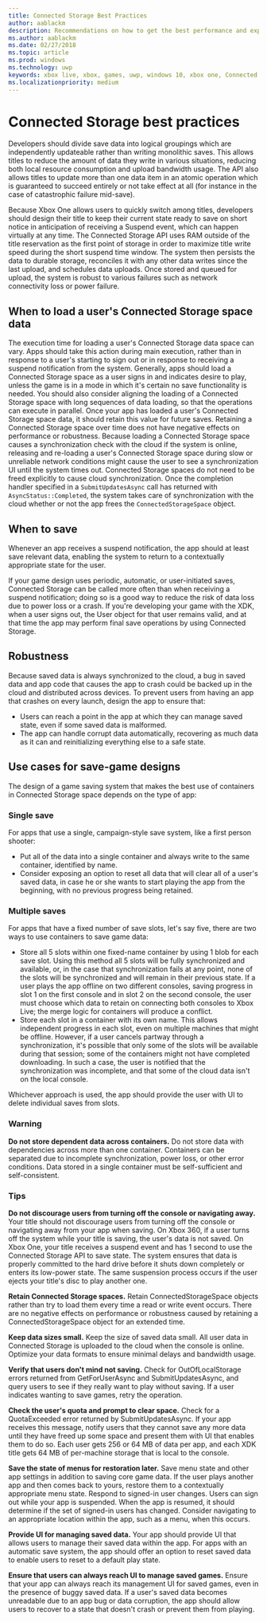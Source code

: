 ```yaml
---
title: Connected Storage Best Practices
author: aablackm
description: Recommendations on how to get the best performance and experience from Connected Storage
ms.author: aablackm
ms.date: 02/27/2018
ms.topic: article
ms.prod: windows
ms.technology: uwp
keywords: xbox live, xbox, games, uwp, windows 10, xbox one, Connected Storage
ms.localizationpriority: medium
---
```

# Connected Storage best practices

Developers should divide save data into logical groupings which are independently updateable rather than writing monolithic saves. This allows titles to reduce the amount of data they write in various situations, reducing both local resource consumption and upload bandwidth usage. The API also allows titles to update more than one data item in an atomic operation which is guaranteed to succeed entirely or not take effect at all (for instance in the case of catastrophic failure mid-save).

Because Xbox One allows users to quickly switch among titles, developers should design their title to keep their current state ready to save on short notice in anticipation of receiving a Suspend event, which can happen virtually at any time. The Connected Storage API uses RAM outside of the title reservation as the first point of storage in order to maximize title write speed during the short suspend time window. The system then persists the data to durable storage, reconciles it with any other data writes since the last upload, and schedules data uploads. Once stored and queued for upload, the system is robust to various failures such as network connectivity loss or power failure.

## When to load a user's Connected Storage space data

The execution time for loading a user's Connected Storage data space can vary. Apps should take this action during main execution, rather than in response to a user's starting to sign out or in response to receiving a suspend notification from the system.
Generally, apps should load a Connected Storage space as a user signs in and indicates desire to play, unless the game is in a mode in which it's certain no save functionality is needed. You should also consider aligning the loading of a Connected Storage space with long sequences of data loading, so that the operations can execute in parallel.
Once your app has loaded a user's Connected Storage space data, it should retain this value for future saves. Retaining a Connected Storage space over time does not have negative effects on performance or robustness. Because loading a Connected Storage space causes a synchronization check with the cloud if the system is online, releasing and re-loading a user's Connected Storage space during slow or unreliable network conditions might cause the user to see a synchronization UI until the system times out.
Connected Storage spaces do not need to be freed explicitly to cause cloud synchronization. Once the completion handler specified in a `SubmitUpdatesAsync` call has returned with `AsyncStatus::Completed`, the system takes care of synchronization with the cloud whether or not the app frees the `ConnectedStorageSpace` object.

## When to save

Whenever an app receives a suspend notification, the app should at least save relevant data, enabling the system to return to a contextually appropriate state for the user.

If your game design uses periodic, automatic, or user-initiated saves, Connected Storage can be called more often than when receiving a suspend notification; doing so is a good way to reduce the risk of data loss due to power loss or a crash.
If you're developing your game with the XDK, when a user signs out, the User object for that user remains valid, and at that time the app may perform final save operations by using Connected Storage.

## Robustness

Because saved data is always synchronized to the cloud, a bug in saved data and app code that causes the app to crash could be backed up in the cloud and distributed across devices. To prevent users from having an app that crashes on every launch, design the app to ensure that:

-	Users can reach a point in the app at which they can manage saved state, even if some saved data is malformed.
-	The app can handle corrupt data automatically, recovering as much data as it can and reinitializing everything else to a safe state.

## Use cases for save-game designs

The design of a game saving system that makes the best use of containers in Connected Storage space depends on the type of app:

### Single save

For apps that use a single, campaign-style save system, like a first person shooter:

-	Put all of the data into a single container and always write to the same container, identified by name.
-	Consider exposing an option to reset all data that will clear all of a user's saved data, in case he or she wants to start playing the app from the beginning, with no previous progress being retained.

### Multiple saves

For apps that have a fixed number of save slots, let's say five, there are two ways to use containers to save game data:

-	Store all 5 slots within one fixed-name container by using 1 blob for each save slot. Using this method all 5 slots will be fully synchronized and available, or, in the case that synchronization fails at any point, none of the slots will be synchronized and will remain in their previous state. If a user plays the app offline on two different consoles, saving progress in slot 1 on the first console and in slot 2 on the second console, the user must choose which data to retain on connecting both consoles to Xbox Live; the merge logic for containers will produce a conflict.
-	Store each slot in a container with its own name. This allows independent progress in each slot, even on multiple machines that might be offline. However, if a user cancels partway through a synchronization, it's possible that only some of the slots will be available during that session; some of the containers might not have completed downloading. In such a case, the user is notified that the synchronization was incomplete, and that some of the cloud data isn't on the local console.

Whichever approach is used, the app should provide the user with UI to delete individual saves from slots.

### Warning

**Do not store dependent data across containers.** Do not store data with dependencies across more than one container. Containers can be separated due to incomplete synchronization, power loss, or other error conditions. Data stored in a single container must be self-sufficient and self-consistent.

### Tips

**Do not discourage users from turning off the console or navigating away.** Your title should not discourage users from turning off the console or navigating away from your app when saving. On Xbox 360, if a user turns off the system while your title is saving, the user's data is not saved. On Xbox One, your title receives a suspend event and has 1 second to use the Connected Storage API to save state. The system ensures that data is properly committed to the hard drive before it shuts down completely or enters its low-power state. The same suspension process occurs if the user ejects your title's disc to play another one.

**Retain Connected Storage spaces.** Retain ConnectedStorageSpace objects rather than try to load them every time a read or write event occurs. There are no negative effects on performance or robustness caused by retaining a ConnectedStorageSpace object for an extended time.

**Keep data sizes small.** Keep the size of saved data small. All user data in Connected Storage is uploaded to the cloud when the console is online. Optimize your data formats to ensure minimal delays and bandwidth usage.

**Verify that users don't mind not saving.** Check for OutOfLocalStorage errors returned from GetForUserAsync and SubmitUpdatesAsync, and query users to see if they really want to play without saving. If a user indicates wanting to save games, retry the operation.

**Check the user's quota and prompt to clear space.** Check for a QuotaExceeded error returned by SubmitUpdatesAsync. If your app receives this message, notify users that they cannot save any more data until they have freed up some space and present them with UI that enables them to do so. Each user gets 256 or 64 MB of data per app, and each XDK title gets 64 MB of per-machine storage that is local to the console.

**Save the state of menus for restoration later.** Save menu state and other app settings in addition to saving core game data. If the user plays another app and then comes back to yours, restore them to a contextually appropriate menu state.
Respond to signed-in user changes. Users can sign out while your app is suspended. When the app is resumed, it should determine if the set of signed-in users has changed. Consider navigating to an appropriate location within the app, such as a menu, when this occurs.

**Provide UI for managing saved data.** Your app should provide UI that allows users to manage their saved data within the app. For apps with an automatic save system, the app should offer an option to reset saved data to enable users to reset to a default play state.

**Ensure that users can always reach UI to manage saved games.** Ensure that your app can always reach its management UI for saved games, even in the presence of buggy saved data. If a user's saved data becomes unreadable due to an app bug or data corruption, the app should allow users to recover to a state that doesn't crash or prevent them from playing.